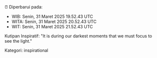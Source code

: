 ⏰ Diperbarui pada:
- WIB: Senin, 31 Maret 2025 19.52.43 UTC
- WITA: Senin, 31 Maret 2025 20.52.43 UTC
- WIT: Senin, 31 Maret 2025 21.52.43 UTC

Kutipan Inspiratif:
"It is during our darkest moments that we must focus to see the light."


Kategori: inspirational

